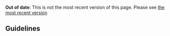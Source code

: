 <span class="warnings">**Out of date**: This is not the most recent version of this page. Please see [the most recent version](y)</span>
## Guidelines
